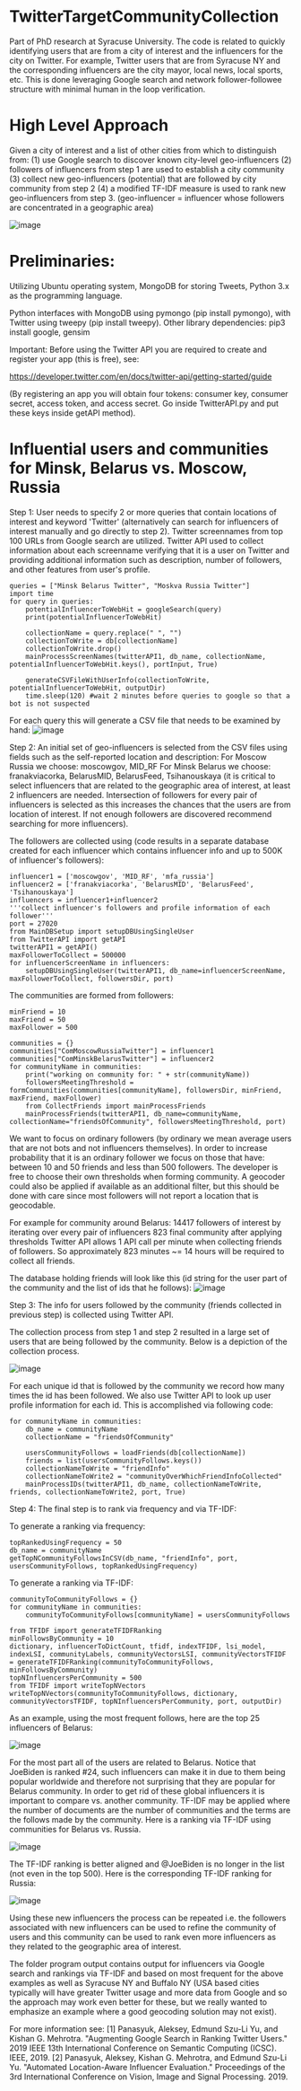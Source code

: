 # TwitterTargetCommunityCollection
Part of PhD research at Syracuse University. The code is related to quickly identifying users that are from a city of interest and the influencers for the city on Twitter. For example, Twitter users that are from Syracuse NY and the corresponding influencers are the city mayor, local news, local sports, etc. This is done leveraging Google search and network follower-followee structure with minimal human in the loop verification.

# High Level Approach
Given a city of interest and a list of other cities from which to distinguish from:
(1) use Google search to discover known city-level geo-influencers
(2) followers of influencers from step 1 are used to establish a city community
(3) collect new geo-influencers (potential) that are followed by city community from step 2
(4) a modified TF-IDF measure is used to rank new geo-influencers from step 3. 
(geo-influencer = influencer whose followers are concentrated in a geographic area)

![image](https://user-images.githubusercontent.com/80060152/111801025-eb60c800-88a2-11eb-9756-86dd51585db3.png)

# Preliminaries:

Utilizing Ubuntu operating system, MongoDB for storing Tweets, Python 3.x as the programming language.

Python interfaces with MongoDB using pymongo (pip install pymongo), with Twitter using tweepy (pip install tweepy). Other library dependencies: pip3 install google, gensim

Important: Before using the Twitter API you are required to create and register your app (this is free), see:

https://developer.twitter.com/en/docs/twitter-api/getting-started/guide

(By registering an app you will obtain four tokens: consumer key, consumer secret, access token, and access secret. Go inside TwitterAPI.py and put these keys inside getAPI method).

# Influential users and communities for Minsk, Belarus vs. Moscow, Russia
Step 1: User needs to specify 2 or more queries that contain locations of interest and keyword 'Twitter' (alternatively can search for influencers of interest manually and go directly to step 2). Twitter screennames from top 100 URLs from Google search are utilized. Twitter API used to collect information about each screenname verifying that it is a user on Twitter and providing additional information such as description, number of followers, and other features from user's profile.

    queries = ["Minsk Belarus Twitter", "Moskva Russia Twitter"]
    import time
    for query in queries:
        potentialInfluencerToWebHit = googleSearch(query)
        print(potentialInfluencerToWebHit)

        collectionName = query.replace(" ", "")
        collectionToWrite = db[collectionName]
        collectionToWrite.drop()
        mainProcessScreenNames(twitterAPI1, db_name, collectionName, potentialInfluencerToWebHit.keys(), portInput, True)

        generateCSVFileWithUserInfo(collectionToWrite, potentialInfluencerToWebHit, outputDir)
        time.sleep(120) #wait 2 minutes before queries to google so that a bot is not suspected


For each query this will generate a CSV file that needs to be examined by hand:
![image](https://user-images.githubusercontent.com/80060152/111919672-94edb800-8a61-11eb-8ecd-4f4c98b33854.png)

Step 2: An initial set of geo-influencers is selected from the CSV files using fields such as the self-reported location and description:
For Moscow Russia we choose: moscowgov, MID_RF
For Minsk Belarus we choose: franakviacorka, BelarusMID, BelarusFeed, Tsihanouskaya
(it is critical to select influencers that are related to the geographic area of interest, at least 2 influencers are needed. Intersection of followers for every pair of influencers is selected as this increases the chances that the users are from location of interest. If not enough followers are discovered recommend searching for more influencers).

The followers are collected using (code results in a separate database created for each influencer which contains influencer info and up to 500K of influencer's followers):

    influencer1 = ['moscowgov', 'MID_RF', 'mfa_russia']
    influencer2 = ['franakviacorka', 'BelarusMID', 'BelarusFeed', 'Tsihanouskaya']
    influencers = influencer1+influencer2
    '''collect influencer's followers and profile information of each follower'''
    port = 27020
    from MainDBSetup import setupDBUsingSingleUser
    from TwitterAPI import getAPI
    twitterAPI1 = getAPI()
    maxFollowerToCollect = 500000
    for influencerScreenName in influencers:
        setupDBUsingSingleUser(twitterAPI1, db_name=influencerScreenName, maxFollowerToCollect, followersDir, port)

The communities are formed from followers:

    minFriend = 10
    maxFriend = 50
    maxFollower = 500

    communities = {}
    communities["ComMoscowRussiaTwitter"] = influencer1
    communities["ComMinskBelarusTwitter"] = influencer2
    for communityName in communities:
        print("working on community for: " + str(communityName))
        followersMeetingThreshold = formCommunities(communities[communityName], followersDir, minFriend, maxFriend, maxFollower)
        from CollectFriends import mainProcessFriends
        mainProcessFriends(twitterAPI1, db_name=communityName, collectionName="friendsOfCommunity", followersMeetingThreshold, port)

We want to focus on ordinary followers (by ordinary we mean average users that are not bots and not influencers themselves). In order to increase probability that it is an ordinary follower we focus on those that have: between 10 and 50 friends and less than 500 followers. The developer is free to choose their own thresholds when forming community. A geocoder could also be applied if available as an additional filter, but this should be done with care since most followers will not report a location that is geocodable.

For example for community around Belarus:
14417 followers of interest by iterating over every pair of influencers
823 final community after applying thresholds
Twitter API allows 1 API call per minute when collecting friends of followers. So approximately 823 minutes ~= 14 hours will be required to collect all friends.

The database holding friends will look like this (id string for the user part of the community and the list of ids that he follows):
![image](https://user-images.githubusercontent.com/80060152/111842545-000a8380-88d6-11eb-916f-47824b797d8b.png)

Step 3: The info for users followed by the community (friends collected in previous step) is collected using Twitter API.

The collection process from step 1 and step 2 resulted in a large set of users that are being followed by the community. Below is a depiction of the collection process.

![image](https://user-images.githubusercontent.com/80060152/111843399-79ef3c80-88d7-11eb-957f-90300ee156f1.png)

For each unique id that is followed by the community we record how many times the id has been followed. We also use Twitter API to look up user profile information for each id. This is accomplished via following code:

    for communityName in communities:
        db_name = communityName
        collectionName = "friendsOfCommunity"

        usersCommunityFollows = loadFriends(db[collectionName])
        friends = list(usersCommunityFollows.keys())
        collectionNameToWrite = "friendInfo"
        collectionNameToWrite2 = "communityOverWhichFriendInfoCollected"
        mainProcessIDs(twitterAPI1, db_name, collectionNameToWrite, friends, collectionNameToWrite2, port, True)

Step 4: The final step is to rank via frequency and via TF-IDF:

To generate a ranking via frequency:

    topRankedUsingFrequency = 50
    db_name = communityName
    getTopNCommunityFollowsInCSV(db_name, "friendInfo", port, usersCommunityFollows, topRankedUsingFrequency)

To generate a ranking via TF-IDF:

    communityToCommunityFollows = {}
    for communityName in communities:
        communityToCommunityFollows[communityName] = usersCommunityFollows
        
    from TFIDF import generateTFIDFRanking
    minFollowsByCommunity = 10
    dictionary, influencerToDictCount, tfidf, indexTFIDF, lsi_model, indexLSI, communityLabels, communityVectorsLSI, communityVectorsTFIDF = generateTFIDFRanking(communityToCommunityFollows, minFollowsByCommunity)
    topNInfluencersPerCommunity = 500
    from TFIDF import writeTopNVectors
    writeTopNVectors(communityToCommunityFollows, dictionary, communityVectorsTFIDF, topNInfluencersPerCommunity, port, outputDir)

As an example, using the most frequent follows, here are the top 25 influencers of Belarus:

![image](https://user-images.githubusercontent.com/80060152/111918679-a1bbdd00-8a5c-11eb-8452-29dad674cd5a.png)

For the most part all of the users are related to Belarus. Notice that JoeBiden is ranked #24, such influencers can make it in due to them being popular worldwide and therefore not surprising that they are popular for Belarus community. In order to get rid of these global influencers it is important to compare vs. another community. TF-IDF may be applied where the number of documents are the number of communities and the terms are the follows made by the community. Here is a ranking via TF-IDF using communities for Belarus vs. Russia.

![image](https://user-images.githubusercontent.com/80060152/111919151-daf54c80-8a5e-11eb-9b17-e8724feab517.png)

The TF-IDF ranking is better aligned and @JoeBiden is no longer in the list (not even in the top 500). Here is the corresponding TF-IDF ranking for Russia:

![image](https://user-images.githubusercontent.com/80060152/111919130-b7ca9d00-8a5e-11eb-8382-f2fd33bfa730.png)

Using these new influencers the process can be repeated i.e. the followers associated with new influencers can be used to refine the community of users and this community can be used to rank even more influencers as they related to the geographic area of interest.

The folder program output contains output for influencers via Google search and rankings via TF-IDF and based on most frequent for the above examples as well as Syracuse NY and Buffalo NY (USA based cities typically will have greater Twitter usage and more data from Google and so the approach may work even better for these, but we really wanted to emphasize an example where a good geocoding solution may not exist).

For more information see:
[1] Panasyuk, Aleksey, Edmund Szu-Li Yu, and Kishan G. Mehrotra. "Augmenting Google Search in Ranking Twitter Users." 2019 IEEE 13th International Conference on Semantic Computing (ICSC). IEEE, 2019.
[2] Panasyuk, Aleksey, Kishan G. Mehrotra, and Edmund Szu-Li Yu. "Automated Location-Aware Influencer Evaluation." Proceedings of the 3rd International Conference on Vision, Image and Signal Processing. 2019.









